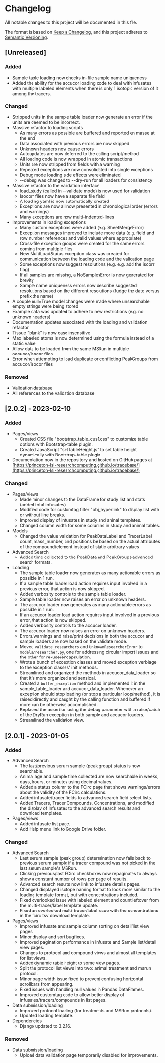 <!-- markdownlint-disable no-duplicate-heading -->
# Changelog

All notable changes to this project will be documented in this file.

The format is based on [Keep a Changelog](https://keepachangelog.com/en/1.0.0/),
and this project adheres to [Semantic Versioning](https://semver.org/spec/v2.0.0.html).

## [Unreleased]

### Added

- Sample table loading now checks in-file sample name uniqueness
- Added the ability for the accucor loading code to deal with infusates with multiple labeled elements when there is only 1 isotopic version of it among the tracers.

### Changed

- Stripped units in the sample table loader now generate an error if the units are deemed to be incorrect.
- Massive refactor to loading scripts
  - As many errors as possible are buffered and reported en masse at the end
  - Data associated with previous errors are now skipped
  - Unknown headers now cause errors
  - Autoupdates are now deferred to the calling script/method
  - All loading code is now wrapped in atomic transactions
  - Units are now stripped from fields with a warning
  - Repeated exceptions are now consolidated into single exceptions
  - Debug mode loading side effects were eliminated
  - --debug was changed to --dry-run for all loaders for consistency
- Massive refactor to the validation interface
  - load_study (called in --validate mode) is now used for validation
  - Isocorr files now have a separate file field
  - A loading yaml is now automatically created
  - Exceptions are now all now presented in chronological order (errors and warnings)
  - Many exceptions are now multi-indented-lines
- Improvements in loading exceptions
  - Many custom exceptions were added (e.g. SheetMergeError)
  - Exception messages improved to include more data (e.g. field and row number references and valid values where appropriate)
  - Cross-file exception groups were created for the same errors coming from multiple files
  - New MultiLoadStatus exception class was created for communication between the loading code and the validation page
  - Some exceptions now suggest resolutions (e.g. e.g. add the iscorr flag)
  - If all samples are missing, a NoSamplesError is now generated for brevity
  - Sample name uniqueness errors now describe suggested resolutions based on the different resolutions (fudge the date versus prefix the name)
- A couple null=True model changes were made where unsearchable empty strings were being stored
- Example data was updated to adhere to new restrictions (e.g. no unknown headers)
- Documentation updates associated with the loading and validation refactor
- Tissue "blank" is now case insensitive
- Max labaeled atoms is now determined using the formula instead of a static value
- Allow data to be loaded from the same MSRun in multiple accucor/isocor files
- Error when attempting to load duplicate or conflicting PeakGroups from accucor/isocor files

### Removed

- Validation database
- All references to the validation database

## [2.0.2] - 2023-02-10

### Added

- Pages/views
  - Created CSS file "bootstrap_table_cus1.css" to customize table options with Bootstrap-table plugin.
  - Created JavaScript "setTableHeight.js" to set table height dynamically with Bootstrap-table plugin.
- Documentation now in the repository and hosted on GitHub pages at
  [https://princeton-lsi-researchcomputing.github.io/tracebase/](https://princeton-lsi-researchcomputing.github.io/tracebase/)

### Changed

- Pages/views
  - Made minor changes to the DataFrame for study list and stats (added total infusates)
  - Modified code for customtag filter "obj_hyperlink" to display list with or without line breaks.
  - Improved display of infusates in study and aninal templates.
  - Changed column width for some columns in study and animal tables.
- Models
  - Changed the value validation for PeakDataLabel and TracerLabel count, mass_number, and positions be based on the actual attributes of the compound/element instead of static arbitrary values
- Advanced Search
  - Added time collected to the PeakData and PeakGroups advanced search formats.
- Loading
  - The sample table loader now generates as many actionable errors as possible in 1 run.
  - If a sample table loader load action requires input involved in a previous error, that action is now skipped.
  - Added verbosity controls to the sample table loader.
  - Sample table loader now raises an error on unknown headers.
  - The accucor loader now generates as many actionable errors as possible in 1 run.
  - If an accucor loader load action requires input involved in a previous error, that action is now skipped.
  - Added verbosity controls to the accucor loader.
  - The accucor loader now raises an error on unknown headers.
  - Errors/warnings and raise/print decisions in both the accucor and sample loaders are now based on the validate mode.
  - Moved `validate_researchers` and `UnknownResearcherError` to `models/researcher.py`, one for addressing circular import issues and the other for re-use/encapsulation.
  - Wrote a bunch of exception classes and moved exception verbiage to the exception classes' init methods.
  - Streamlined and organized the methods in accucor_data_loader so that it's more organized and sensical.
  - Created a `buffer_exception` method and implemented it in the sample_table_loader and accucor_data_loader.  Whenever an exception should stop loading (or stop a particular loop/method), it is raised directly and caught by the calling function and buffered if more can be otherwise accomplished.
  - Replaced the assertion using the debug parameter with a raise/catch of the DryRun exception in both sample and accucor loaders.
  - Streamlined the validation view.

## [2.0.1] - 2023-01-05

### Added

- Advanced Search
  - The last/previous serum sample (peak group) status is now searchable.
  - Animal age and sample time collected are now searchable in weeks, days, hours, or minutes using decimal values.
  - Added a status column to the FCirc page that shows warnings/errors about the validity of the FCirc calculations.
  - Added infusate/tracer fields to advanced search field select lists.
  - Added Tracers, Tracer Compounds, Concentrations, and modified the display of Infusates to the advanced search results and download templates.
- Pages/views
  - Added infusate list page.
  - Add Help menu link to Google Drive folder.

### Changed

- Advanced Search
  - Last serum sample (peak group) determination now falls back to previous serum sample if a tracer compound was not picked in the last serum sample's MSRun.
  - Clicking previous/last FCirc checkboxes now repaginates to always show a constant number of rows per page of results.
  - Advanced search results now link to infusate details pages.
  - Changed displayed isotope naming format to look more similar to the loading template format, but with concentrations included.
  - Fixed overlooked issue with labeled element and count leftover from the multi-tracer/label template update.
  - Fixed an overlooked multi-tracer/label issue with the concentrations in the fcirc tsv download template.
- Pages/views
  - Improved infusate and sample column sorting on detail/list view pages.
  - Minor display and sort bugfixes.
  - Improved pagination performance in Infusate and Sample list/detail view pages.
  - Changes to protocol and compound views and almost all templates for list views.
  - Added dynamic table height to some view pages.
  - Split the protocol list views into two: animal treatment and msrun protocol.
  - Minor page width issue fixed to prevent confusing horizontal scrollbars from appearing.
  - Fixed issues with handling null values in Pandas DataFrames.
  - Improved customtag code to allow better display of infusates/tracers/compounds in list pages.
- Data submission/loading
  - Improved protocol loading (for treatments and MSRun protocols).
  - Updated loading template.
- Dependencies
  - Django updated to 3.2.16.

### Removed

- Data submission/loading
  - Upload data validation page temporarily disabled for improvements.
